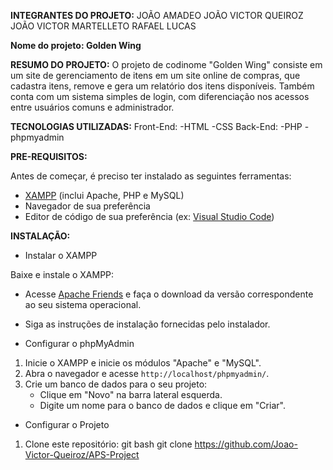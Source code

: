 **INTEGRANTES DO PROJETO:**
JOÃO AMADEO
JOÃO VICTOR QUEIROZ
JOÃO VICTOR MARTELLETO
RAFAEL LUCAS

**Nome do projeto: Golden Wing**

**RESUMO DO PROJETO:**
O projeto de codinome "Golden Wing" consiste em um site de gerenciamento de itens em um site online de compras, que cadastra itens, remove e gera um relatório dos itens disponíveis. Também
conta com um sistema simples de login, com diferenciação nos acessos entre usuários comuns e administrador.

**TECNOLOGIAS UTILIZADAS:**
        Front-End:
         -HTML
         -CSS
        Back-End:
         -PHP
         -phpmyadmin

**PRE-REQUISITOS:**

Antes de começar, é preciso ter instalado as seguintes ferramentas:

- [XAMPP](https://www.apachefriends.org/index.html) (inclui Apache, PHP e MySQL)
- Navegador de sua preferência
- Editor de código de sua preferência (ex: [Visual Studio Code](https://code.visualstudio.com/))

**INSTALAÇÃO:**

- Instalar o XAMPP

Baixe e instale o XAMPP:
   - Acesse [Apache Friends](https://www.apachefriends.org/index.html) e faça o download da versão correspondente ao seu sistema operacional.
   - Siga as instruções de instalação fornecidas pelo instalador.

- Configurar o phpMyAdmin

1. Inicie o XAMPP e inicie os módulos "Apache" e "MySQL".
2. Abra o navegador e acesse `http://localhost/phpmyadmin/`.
3. Crie um banco de dados para o seu projeto:
   - Clique em "Novo" na barra lateral esquerda.
   - Digite um nome para o banco de dados e clique em "Criar".

- Configurar o Projeto

1. Clone este repositório:
   git bash
   git clone https://github.com/Joao-Victor-Queiroz/APS-Project
